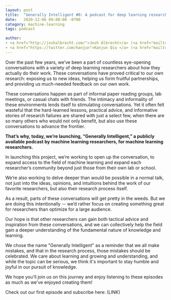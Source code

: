 ```yaml
---
layout: post
title:  "Generally Intelligent #0: A podcast for deep learning researchers"
date:   2020-12-06 09:00:00 -0700
category: machine-learning
tags: podcast 

author: 
- <a href="http://joshalbrecht.com/">Josh Albrecht</a> (<a href="mailto:joshalbrecht@gmail.com">email</a>)
- <a href="https://twitter.com/kanjun">Kanjun Qiu </a> (<a href="mailto:kanjun@sourceress.com">email</a>)
---
```


Over the past few years, we’ve been a part of countless eye-opening conversations with a variety of deep learning researchers about how they actually do their work. These conversations have proved critical to our own research: exposing us to new ideas, helping us form fruitful partnerships, and providing us much-needed feedback on our own work.

These conversations happen as part of informal paper reading groups, lab meetings, or casual chats with friends. The intimacy and informality of these environments lends itself to stimulating conversations. Yet it often felt wasteful that the hard-learned lessons, practical advice, and informative stories of research failures are shared with just a select few, when there are so many others who would not only benefit, but also use these conversations to advance the frontier.

**That’s why, today, we’re launching, “Generally Intelligent,” a publicly available podcast by machine learning researchers, for machine learning researchers.**

<!--more-->

In launching this project, we’re working to open up the conversation, to expand access to the field of machine learning and expand each researcher’s community beyond just those from their own lab or school. 

We’re also working to delve deeper than would be possible in a normal talk, not just into the ideas, opinions, and intuitions behind the work of our favorite researchers, but also their research process itself. 

As a result, parts of these conversations will get pretty in the weeds. But we are doing this intentionally -- we’d rather focus on creating something great for researchers than optimize for a large audience.

Our hope is that other researchers can gain both tactical advice and inspiration from these conversations, and we can collectively help the field gain a deeper understanding of the fundamental nature of knowledge and learning.

We chose the name "Generally Intelligent" as a reminder that we all make mistakes, and that in the research process, those mistakes should be celebrated. We care about learning and growing and understanding, and while the topic can be serious, we think it's important to stay humble and joyful in our pursuit of knowledge. 

We hope you'll join us on this journey and enjoy listening to these episodes as much as we've enjoyed creating them!

Check out our first episode and subscribe here: (LINK)
